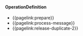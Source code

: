#### OperationDefinition

- {{pagelink:prepare}}
- {{pagelink:process-message}}
- {{pagelink:release-duplicate-2}}